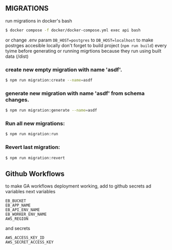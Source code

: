 

## MIGRATIONS

run migrations in docker's bash
```bash
$ docker compose -f docker/docker-compose.yml exec api bash
```
or change .env param  `DB_HOST=postgres` to `DB_HOST=localhost` to make postrges accesible locally
don't forget to build project (`npm run build`) every tyime before generating or running migrtions because they run using built data (/dist)

### create new empty migration with name 'asdf'.
```bash
$ npm run migration:create --name=asdf
```

### generate new migration  with name 'asdf' from schema changes.
```bash
$ npm run migration:generate --name=asdf
```

### Run all new migrations:
```bash
$ npm run migration:run
```

### Revert last migration:
```bash
$ npm run migration:revert
```

## Github Workflows
to make GA workflows deployment working, add to github secrets ad variables next variables
```
EB_BUCKET
EB_APP_NAME
EB_API_ENV_NAME
EB_WORKER_ENV_NAME
AWS_REGION
```
and secrets
```
AWS_ACCESS_KEY_ID
AWS_SECRET_ACCESS_KEY
```